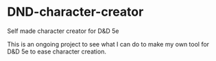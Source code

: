 # DND-character-creator
Self made character creator for D&amp;D 5e

This is an ongoing project to see what I can do to make my own tool for D&D 5e to ease character creation.